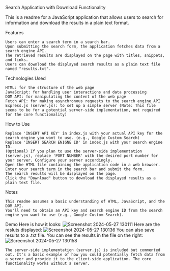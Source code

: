 Search Application with Download Functionality

This is a readme for a JavaScript application that allows users to search for information and download the results in a plain text format.

Features

    Users can enter a search term in a search bar.
    Upon submitting the search form, the application fetches data from a search engine API.
    The retrieved results are displayed on the page with titles, snippets, and links.
    Users can download the displayed search results as a plain text file named "results.txt".

Technologies Used

    HTML: for the structure of the web page
    JavaScript: for handling user interactions and data processing
    DOM API: for manipulating the content of the web page
    Fetch API: for making asynchronous requests to the search engine API
    Express.js (server.js): to set up a simple server (Note: This file seems to be for a potential server-side implementation, not required for the core functionality)

How to Use

    Replace 'INSERT API KEY' in index.js with your actual API key for the search engine you want to use. (e.g., Google Custom Search)
    Replace 'INSERT SEARCH ENIGNE ID' in index.js with your search engine ID.
    (Optional) If you plan to use the server-side implementation (server.js), replace 'PORT NUMBER' with the desired port number for your server. Configure your server accordingly.
    Open the HTML file containing the application code in a web browser.
    Enter your search term in the search bar and submit the form.
    The search results will be displayed on the page.
    Click the "Download" button to download the displayed results as a plain text file.

Notes

    This readme assumes a basic understanding of HTML, JavaScript, and the DOM API.
    You'll need to obtain an API key and search engine ID from the search engine you want to use (e.g., Google Custom Search).
Demo
Here is how it looks:
![Screenshot 2024-05-27 130111](https://github.com/ser888gio/google-search-3rd/assets/104572860/69aa944e-9381-4ced-8bf9-1f6f1543ca2e)
Here are the resluts displayed:
![Screenshot 2024-05-27 130136](https://github.com/ser888gio/google-search-3rd/assets/104572860/e5501eaf-e332-4db8-b47d-3f65ba7a75a5)
You can also save results to a .txt file. You can see the results in the file on the right: 
![Screenshot 2024-05-27 130158](https://github.com/ser888gio/google-search-3rd/assets/104572860/0d3c8878-5647-46f7-9416-315c0c7e7540)



    The server-side implementation (server.js) is included but commented out. It's a basic example of how you could potentially fetch data from a server and provide it to the client-side application. The core functionality works without a server.



